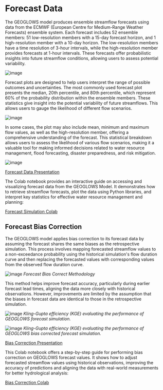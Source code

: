 # Forecast Data

The GEOGLOWS model produces ensemble streamflow forecasts using data 
from the ECMWF (European Centre for Medium-Range Weather Forecasts) 
ensemble system. Each forecast includes 52 ensemble members: 51 
low-resolution members with a 15-day forecast horizon, and 1 
high-resolution member with a 10-day horizon. The low-resolution 
members have a time resolution of 3-hour intervals, while the 
high-resolution member provides forecasts at 1-hour intervals. 
These forecasts offer probabilistic insights into future streamflow 
conditions, allowing users to assess potential variability.

![image](img17.png)

Forecast plots are designed to help users interpret the range of 
possible outcomes and uncertainties. The most commonly used forecast 
plot presents the median, 20th percentile, and 80th percentile, 
which represent 60% of the probability distribution within the 
ensemble members. These statistics give insight into the potential
variability of future streamflows. This allows users to gauge the 
likelihood of different flow scenarios.

![image](img18.png)

In some cases, the plot may also include mean, minimum and maximum
flow values, as well as the high-resolution member, offering a 
comprehensive understanding of the forecast. This statistical 
breakdown allows users to assess the likelihood of various flow 
scenarios, making it a valuable tool  for making informed decisions 
related to water resource management, flood forecasting, disaster 
preparedness, and risk mitigation.

![image](img19.png)

[Forecast Data Presentation](https://drive.google.com/file/d/1_dDtF3F74Un8PKVkZZdslDjp_MP64-dX/view?usp=sharing)

The Colab notebook provides an interactive guide on accessing and 
visualizing forecast data from the GEOGLOWS Model. It demonstrates 
how to retrieve streamflow forecasts, plot the data using Python 
libraries, and interpret key statistics for effective water resource 
management and planning:

[Forecast Simulation Colab](https://colab.research.google.com/drive/1JFBpIBZBXwAk9Q_mLhNgoOiv11pbSlNn?usp=sharing)

## Forecast Bias Correction

The GEOGLOWS model applies bias correction to its forecast data by 
assuming the forecast shares the same biases as the retrospective 
simulation. This process involves mapping forecasted streamflow values 
to a non-exceedance probability using the historical simulation's flow 
duration curve and then replacing the forecasted values with corresponding
values from the observed flow duration curve.

![image](img20.png)
*Forecast Bias Correct Methodology*

This method helps improve forecast accuracy, particularly during 
earlier forecast lead times, aligning the data more closely with
historical observations. However, improvements are limited by the 
assumption that the biases in forecast data are identical to those
in the retrospective simulation​.

![image](img21.png)
*Kling-Gupta efficiency (KGE) evaluating the performance of GEOGLOWS forecast simulation.*

![image](img22.png)
*Kling-Gupta efficiency (KGE) evaluating the performance of GEOGLOWS bias corrected forecast simulation.*

[Bias Correction Presentation](https://drive.google.com/file/d/1AHKDHPlIQSi-8-Qvxdt6IQid0kUZ8RJD/view?usp=sharing)

This Colab notebook offers a step-by-step guide for performing 
bias correction on GEOGLOWS forecast values. It shows how to adjust 
forecasted streamflow values using historical observations, improving 
the accuracy of predictions and aligning the data with real-world 
measurements for better hydrological analysis: 

[Bias Correction Colab](https://colab.research.google.com/drive/1SG9AGKjNjzAVmEDEYBkVvK1nnvD5btXt?usp=sharing)


